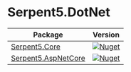 # Serpent5.DotNet

| Package                                     | Version                                                                                                                |
| ------------------------------------------- | ---------------------------------------------------------------------------------------------------------------------- |
| [Serpent5.Core](Serpent5.Core/)             | [![Nuget](https://img.shields.io/nuget/v/Serpent5.Core.svg)](https://www.nuget.org/packages/Serpent5.Core)             |
| [Serpent5.AspNetCore](Serpent5.AspNetCore/) | [![Nuget](https://img.shields.io/nuget/v/Serpent5.AspNetCore.svg)](https://www.nuget.org/packages/Serpent5.AspNetCore) |
